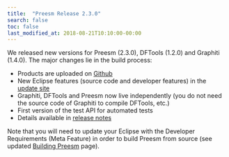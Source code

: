 ```yaml
---
title:  "Preesm Release 2.3.0"
search: false
toc: false
last_modified_at: 2018-08-21T10:10:00-00:00
---
```


We released new versions for Preesm (2.3.0), DFTools (1.2.0) and Graphiti (1.4.0). The major changes lie in the build process:

*   Products are uploaded on [Github](https://github.com/preesm/preesm/releases)
*   New Eclipse features (source code and developer features) in the [update site](http://preesm.insa-rennes.fr/repo/complete/)
*   Graphiti, DFTools and Preesm now live independently (you do not need the source code of Graphiti to compile DFTools, etc.)
*   First version of the test API for automated tests
*   Details available in [release notes](https://github.com/preesm/preesm/blob/880e3fe6b7d386c179f5c6d62bc768ec54f00db8/release_notes.md)

Note that you will need to update your Eclipse with the Developer Requirements (Meta Feature) in order to build Preesm from source (see updated [Building Preesm](/docs/buildpreesm/) page).
